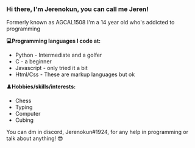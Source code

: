 ### Hi there, I'm Jerenokun, you can call me Jeren!
Formerly known as AGCAL1508
I'm a 14 year old who's addicted to programming

**💻Programming languages I code at:**
- Python - Intermediate and a golfer
- C - a beginner 
- Javascript - only tried it a bit
- Html/Css - These are markup languages but ok

**♟️Hobbies/skills/interests:**
- Chess
- Typing
- Computer
- Cubing

You can dm in discord, Jerenokun#1924, for any help in programming or talk about anything! 😎
